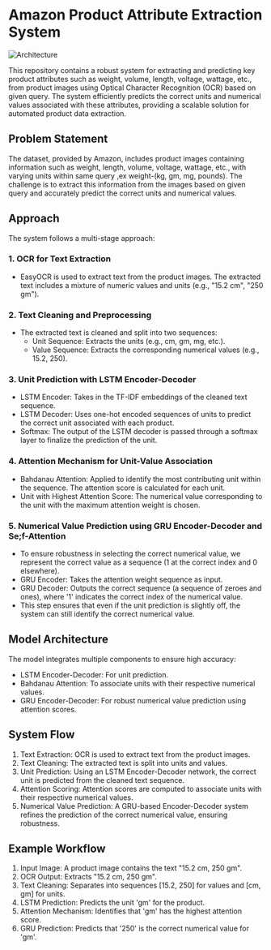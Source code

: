 # Amazon Product Attribute Extraction System
![Architecture](https://github.com/user-attachments/assets/92e82681-f450-4cd8-b5b3-7405a4a72fef)

This repository contains a robust system for extracting and predicting key product attributes such as weight, volume, length, voltage, wattage, etc., from product images using Optical Character Recognition (OCR) based on given query. The system efficiently predicts the correct units and numerical values associated with these attributes, providing a scalable solution for automated product data extraction.

## Problem Statement

The dataset, provided by Amazon, includes product images containing information such as weight, length, volume, voltage, wattage, etc., with varying units within same query ,ex weight-(kg, gm, mg, pounds). The challenge is to extract this information from the images based on given query and accurately predict the correct units and numerical values.

## Approach

The system follows a multi-stage approach:

### 1. OCR for Text Extraction
- EasyOCR is used to extract text from the product images. The extracted text includes a mixture of numeric values and units (e.g., "15.2 cm", "250 gm").

### 2. Text Cleaning and Preprocessing
- The extracted text is cleaned and split into two sequences:
  - Unit Sequence: Extracts the units (e.g., cm, gm, mg, etc.).
  - Value Sequence: Extracts the corresponding numerical values (e.g., 15.2, 250).

### 3. Unit Prediction with LSTM Encoder-Decoder
- LSTM Encoder: Takes in the TF-IDF embeddings of the cleaned text sequence.
- LSTM Decoder: Uses one-hot encoded sequences of units to predict the correct unit associated with each product.
- Softmax: The output of the LSTM decoder is passed through a softmax layer to finalize the prediction of the unit.

### 4. Attention Mechanism for Unit-Value Association
- Bahdanau Attention: Applied to identify the most contributing unit within the sequence. The attention score is calculated for each unit.
- Unit with Highest Attention Score: The numerical value corresponding to the unit with the maximum attention weight is chosen.

### 5. Numerical Value Prediction using GRU Encoder-Decoder and Se;f-Attention
- To ensure robustness in selecting the correct numerical value, we represent the correct value as a sequence (1 at the correct index and 0 elsewhere).
- GRU Encoder: Takes the attention weight sequence as input.
- GRU Decoder: Outputs the correct sequence (a sequence of zeroes and ones), where '1' indicates the correct index of the numerical value.
- This step ensures that even if the unit prediction is slightly off, the system can still identify the correct numerical value.

## Model Architecture

The model integrates multiple components to ensure high accuracy:
- LSTM Encoder-Decoder: For unit prediction.
- Bahdanau Attention: To associate units with their respective numerical values.
- GRU Encoder-Decoder: For robust numerical value prediction using attention scores.

## System Flow

1. Text Extraction: OCR is used to extract text from the product images.
2. Text Cleaning: The extracted text is split into units and values.
3. Unit Prediction: Using an LSTM Encoder-Decoder network, the correct unit is predicted from the cleaned text sequence.
4. Attention Scoring: Attention scores are computed to associate units with their respective numerical values.
5. Numerical Value Prediction: A GRU-based Encoder-Decoder system refines the prediction of the correct numerical value, ensuring robustness.

## Example Workflow

1. Input Image: A product image contains the text "15.2 cm, 250 gm".
2. OCR Output: Extracts "15.2 cm, 250 gm".
3. Text Cleaning: Separates into sequences [15.2, 250] for values and [cm, gm] for units.
4. LSTM Prediction: Predicts the unit 'gm' for the product.
5. Attention Mechanism: Identifies that 'gm' has the highest attention score.
6. GRU Prediction: Predicts that '250' is the correct numerical value for 'gm'.
